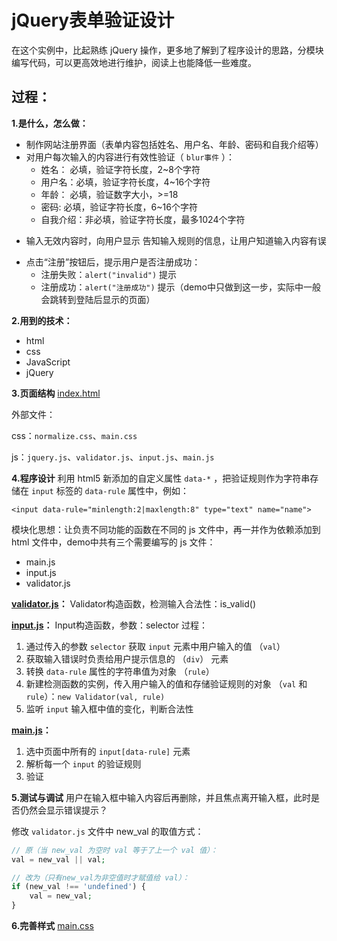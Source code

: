 # jQuery表单验证设计

在这个实例中，比起熟练 jQuery 操作，更多地了解到了程序设计的思路，分模块编写代码，可以更高效地进行维护，阅读上也能降低一些难度。

## 过程：

**1.是什么，怎么做：**
- 制作网站注册界面（表单内容包括姓名、用户名、年龄、密码和自我介绍等）
- 对用户每次输入的内容进行有效性验证（ `blur事件` ）：
    - 姓名：  必填，验证字符长度，2~8个字符
    - 用户名：必填，验证字符长度，4~16个字符
    - 年龄：  必填，验证数字大小，>=18
    - 密码:   必填，验证字符长度，6~16个字符
    - 自我介绍：非必填，验证字符长度，最多1024个字符
* 输入无效内容时，向用户显示 告知输入规则的信息，让用户知道输入内容有误
- 点击“注册”按钮后，提示用户是否注册成功：
    - 注册失败：`alert("invalid")` 提示
    - 注册成功：`alert("注册成功")` 提示（demo中只做到这一步，实际中一般会跳转到登陆后显示的页面）

**2.用到的技术：**
- html
- css
- JavaScript
- jQuery

**3.页面结构**
[index.html]()

外部文件：

css：`normalize.css`、`main.css`

js：`jquery.js`、`validator.js`、`input.js`、`main.js`

**4.程序设计**
利用 html5 新添加的自定义属性 `data-*` ，把验证规则作为字符串存储在 `input` 标签的 `data-rule` 属性中，例如：
```
<input data-rule="minlength:2|maxlength:8" type="text" name="name">
```

模块化思想：让负责不同功能的函数在不同的 js 文件中，再一并作为依赖添加到 html 文件中，demo中共有三个需要编写的 js 文件：
- main.js
- input.js
- validator.js

**[validator.js]()：**
Validator构造函数，检测输入合法性：is_valid()

**[input.js]()：**
Input构造函数，参数：selector
过程：
1. 通过传入的参数 `selector` 获取 `input` 元素中用户输入的值 （`val`）
2. 获取输入错误时负责给用户提示信息的 （`div`） 元素
3. 转换 `data-rule` 属性的字符串值为对象 （`rule`）
4. 新建检测函数的实例，传入用户输入的值和存储验证规则的对象 （`val` 和 `rule`）：`new Validator(val, rule)`
5. 监听 `input` 输入框中值的变化，判断合法性

**[main.js]()：**
1. 选中页面中所有的 `input[data-rule]` 元素
2. 解析每一个 `input` 的验证规则
3. 验证


**5.测试与调试**
用户在输入框中输入内容后再删除，并且焦点离开输入框，此时是否仍然会显示错误提示？

修改 `validator.js` 文件中 new_val 的取值方式：

```php
// 原（当 new_val 为空时 val 等于了上一个 val 值）：
val = new_val || val;

// 改为（只有new_val为非空值时才赋值给 val）：
if (new_val !== 'undefined') {
    val = new_val;
}
```

**6.完善样式**
[main.css]()
